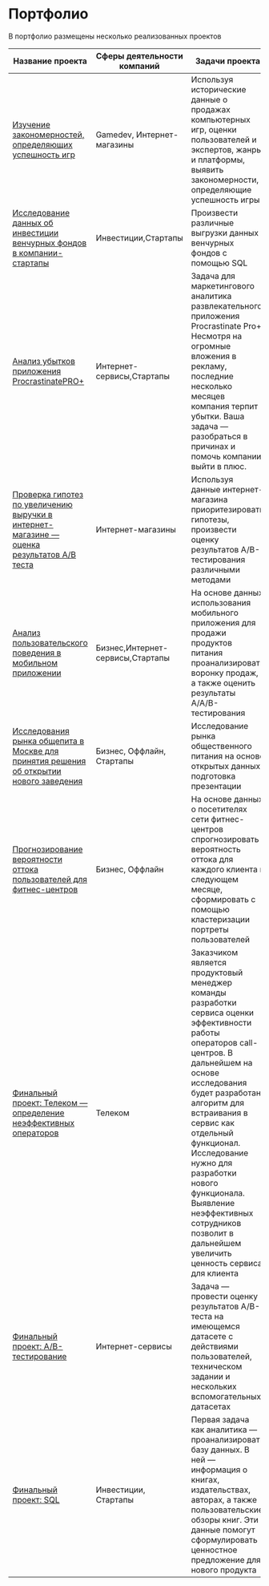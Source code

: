 # Портфолио

В портфолио размещены несколько реализованных проектов

|Название проекта|Сферы деятельности компаний|Задачи проекта|Стек|
|---|---|---|---|
| [Изучение закономерностей, определяющих успешность игр](https://github.com/a-dergilev/yandex_da/tree/main/pr%3A%20games)|Gamedev, Интернет-магазины| Используя исторические данные о продажах компьютерных игр, оценки пользователей и экспертов, жанры и платформы, выявить закономерности, определяющие успешность игры | `Matplotlib` `NumPy` `Pandas` `Python` |
| [Исследование данных об инвестиции венчурных фондов в компании-стартапы](https://github.com/a-dergilev/yandex_da/tree/main/pr%3A%20basic%20SQL) |Инвестиции,Стартапы| Произвести различные выгрузки данных венчурных фондов с помощью SQL | `PostgreSQL` `SQL` |
| [Анализ убытков приложения ProcrastinatePRO+](https://github.com/a-dergilev/yandex_da/tree/main/pr:%20buisness%20metrics)|Интернет-сервисы,Стартапы| Задача для маркетингового аналитика развлекательного приложения Procrastinate Pro+. Несмотря на огромные вложения в рекламу, последние несколько месяцев компания терпит убытки. Ваша задача — разобраться в причинах и помочь компании выйти в плюс. | `Matplotlib` `Pandas` `Python` `Seaborn` |
| [Проверка гипотез по увеличению выручки в интернет-магазине — оценка результатов A/B теста](https://github.com/a-dergilev/yandex_da/tree/main/pr:%20hypothesis%20testing) |Интернет-магазины| Используя данные интернет-магазина приоритезировать гипотезы, произвести оценку результатов A/B-тестирования различными методами | `Matplotlib` `Pandas` `Python` `SciPy` |
| [Анализ пользовательского поведения в мобильном приложении](https://github.com/a-dergilev/yandex_da/tree/main/pr:%20users%20behavior)|Бизнес,Интернет-сервисы,Стартапы| На основе данных использования мобильного приложения для продажи продуктов питания проанализировать воронку продаж, а также оценить результаты A/A/B-тестирования | `Matplotlib` `Pandas` `Plotly` `Python` `Seaborn` |
| [Исследования рынка общепита в Москве для принятия решения об открытии нового заведения](https://github.com/a-dergilev/yandex_da/tree/main/pr%3A%20food%20service) |Бизнес, Оффлайн, Стартапы| Исследование рынка общественного питания на основе открытых данных, подготовка презентации | `Pandas` `Plotly` `Python` `Seaborn` |
| [Прогнозирование вероятности оттока пользователей для фитнес-центров](https://github.com/a-dergilev/yandex_da/tree/main/pr:%20machine%20learning) | Бизнес, Оффлайн |На основе данных о посетителях сети фитнес-центров спрогнозировать вероятность оттока для каждого клиента в следующем месяце, сформировать с помощью кластеризации портреты пользователей| `Matplotlib` `Pandas` `Python` `Scikit-learn` `Seaborn`|
| [Финальный проект: Телеком — определение неэффективных операторов](https://github.com/a-dergilev/yandex_da/tree/main/final%20project:%20Telecom)|Телеком| Заказчиком является продуктовый менеджер команды разработки сервиса оценки эффективности работы операторов call-центров. В дальнейшем на основе исследования будет разработан алгоритм для встраивания в сервис как отдельный функционал. Исследование нужно для разработки нового функционала. Выявление неэффективных сотрудников позволит в дальнейшем увеличить ценность сервиса для клиента | `Python` `Pandas` `Matplotlib` `SciPy` `Plotly` `Seaborn` `Numpy` `Tableau` |
| [Финальный проект: A/B-тестирование](https://github.com/a-dergilev/yandex_da/tree/main/final%20project%3A%20AB-test) | Интернет-сервисы | Задача — провести оценку результатов A/B-теста на имеющемся датасете с действиями пользователей, техническом задании и нескольких вспомогательных датасетах | `Matplotlib` `Pandas` `Python` `SciPy` `Plotly` |
| [Финальный проект: SQL](https://github.com/a-dergilev/yandex_da/tree/main/final%20project:%20SQL) | Инвестиции, Стартапы | Первая задача как аналитика — проанализировать базу данных. В ней — информация о книгах, издательствах, авторах, а также пользовательские обзоры книг. Эти данные помогут сформулировать ценностное предложение для нового продукта | `PostgreSQL` `SQL` `SQLAlchemy` `Pandas` |
